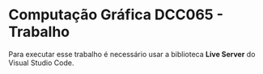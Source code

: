 # Computação Gráfica DCC065 - Trabalho

Para executar esse trabalho é necessário usar a biblioteca **Live Server** do Visual Studio Code.
